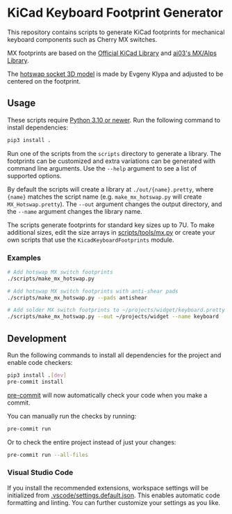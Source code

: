 # KiCad Keyboard Footprint Generator

This repository contains scripts to generate KiCad footprints for mechanical keyboard components such as Cherry MX switches.

MX footprints are based on the [Official KiCad Library](https://gitlab.com/kicad/libraries/kicad-footprints/-/tree/master/Button_Switch_Keyboard.pretty) and [ai03's MX/Alps Library](https://github.com/ai03-2725/MX_Alps_Hybrid).

The [hotswap socket 3D model](https://grabcad.com/library/kailh-pg1511-hotswap-socket-1) is made by Evgeny Klypa and adjusted to be centered on the footprint.

## Usage

These scripts require [Python 3.10 or newer](https://www.python.org/downloads/). Run the following command to install dependencies:

```sh
pip3 install .
```

Run one of the scripts from the `scripts` directory to generate a library. The footprints can be customized and extra variations can be generated with command line arguments. Use the `--help` argument to see a list of supported options.

By default the scripts will create a library at `./out/{name}.pretty`, where `{name}` matches the script name (e.g. `make_mx_hotswap.py` will create `MX_Hotswap.pretty`). The `--out` argument changes the output directory, and the `--name` argument changes the library name.

The scripts generate footprints for standard key sizes up to 7U. To make additional sizes, edit the size arrays in [scripts/tools/mx.py](scripts/tools/mx.py) or create your own scripts that use the `KicadKeyboardFootprints` module.

### Examples

```sh
# Add hotswap MX switch footprints
./scripts/make_mx_hotswap.py

# Add hotswap MX switch footprints with anti-shear pads
./scripts/make_mx_hotswap.py --pads antishear

# Add solder MX switch footprints to ~/projects/widget/keyboard.pretty
./scripts/make_mx_hotswap.py --out ~/projects/widget --name keyboard
```

## Development

Run the following commands to install all dependencies for the project and enable code checkers:

```sh
pip3 install .[dev]
pre-commit install
```

[pre-commit](https://pre-commit.com/) will now automatically check your code when you make a commit.

You can manually run the checks by running:

```sh
pre-commit run
```

Or to check the entire project instead of just your changes:

```sh
pre-commit run --all-files
```

### Visual Studio Code

If you install the recommended extensions, workspace settings will be initialized from [.vscode/settings.default.json](.vscode/settings.default.json). This enables automatic code formatting and linting. You can further customize your settings as you like.

